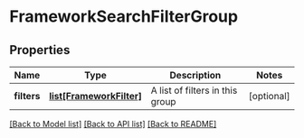 # FrameworkSearchFilterGroup

## Properties
Name | Type | Description | Notes
------------ | ------------- | ------------- | -------------
**filters** | [**list[FrameworkFilter]**](FrameworkFilter.md) | A list of filters in this group | [optional] 

[[Back to Model list]](../README.md#documentation-for-models) [[Back to API list]](../README.md#documentation-for-api-endpoints) [[Back to README]](../README.md)


